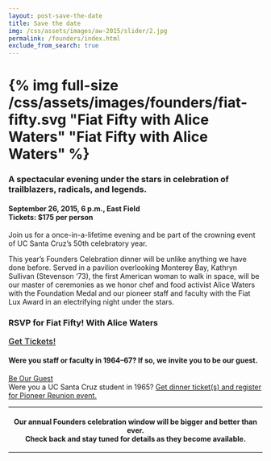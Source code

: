 ```yaml
---
layout: post-save-the-date
title: Save the date
img: /css/assets/images/aw-2015/slider/2.jpg
permalink: /founders/index.html
exclude_from_search: true
---
```

# {% img full-size /css/assets/images/founders/fiat-fifty.svg "Fiat Fifty with Alice Waters" "Fiat Fifty with Alice Waters" %}

### A spectacular evening under the stars in celebration of trailblazers, radicals, and legends.

#### **September 26, 2015, 6 p.m., East Field**<br />**Tickets:** $175 per person

Join us for a once-in-a-lifetime evening and be part of the crowning event of UC Santa Cruz’s 50th celebratory year.

This year’s Founders Celebration dinner will be unlike anything we have done before. Served in a pavilion overlooking Monterey Bay, Kathryn Sullivan (Stevenson ‘73), the first American woman to walk in space, will be our master of ceremonies as we honor chef and food activist Alice Waters with the Foundation Medal and our pioneer staff and faculty with the Fiat Lux Award in an electrifying night under the stars.

<div class="single-column ticket-border"><div class="ticket-title">
<h3>RSVP for Fiat Fifty! With Alice Waters</h3></div><div class="ticket-button"><a href="#" class="full-width-button"><h3 style="margin:0; padding:0; font-weight: 500;">Get Tickets!</h3></a></div></div>

<div class="single-column ticket-border"><div class="ticket-title"><h4>Were you staff or faculty in 1964–67? If so, we invite you to be our guest.</h4></div><div class="ticket-button"><a href="#" class="full-width-button">Be Our Guest</a></div><div>

<div class="single-column">Were you a UC Santa Cruz student in 1965? <a href="/founders/pioneer-reunion.html">Get dinner ticket(s) and register for Pioneer Reunion event.</a></div>

<div class="single-column" style="text-align:center;"><hr><h4>Our annual Founders celebration window will be bigger and better than ever. <br>Check back and stay tuned for details as they become available.</h4><hr></div>